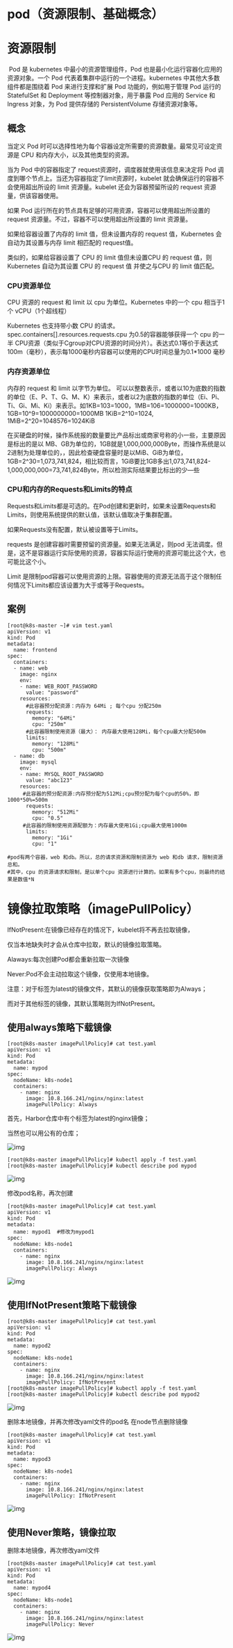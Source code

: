 # pod（资源限制、基础概念）

#  资源限制

​    Pod 是 kubernetes 中最小的资源管理组件，Pod 也是最小化运行容器化应用的资源对象。一个 Pod 代表着集群中运行的一个进程。kubernetes 中其他大多数组件都是围绕着 Pod 来进行支撑和扩展 Pod 功能的，例如用于管理 Pod 运行的 StatefulSet 和 Deployment 等控制器对象，用于暴露 Pod 应用的 Service 和 Ingress 对象，为 Pod 提供存储的 PersistentVolume 存储资源对象等。

## 概念

当定义 Pod 时可以选择性地为每个容器设定所需要的资源数量。最常见可设定资源是 CPU 和内存大小，以及其他类型的资源。

当为 Pod 中的容器指定了 request资源时，调度器就使用该信息来决定将 Pod 调度到哪个节点上。当还为容器指定了limit资源时，kubelet 就会确保运行的容器不会使用超出所设的 limit 资源量。kubelet 还会为容器预留所设的 request 资源量，供该容器使用。

如果 Pod 运行所在的节点具有足够的可用资源，容器可以使用超出所设置的 request 资源量。不过，容器不可以使用超出所设置的 limit 资源量。

如果给容器设置了内存的 limit 值，但未设置内存的 request 值，Kubernetes 会自动为其设置与内存 limit 相匹配的 request值。

类似的，如果给容器设置了 CPU 的 limit 值但未设置CPU 的 request 值，则 Kubernetes 自动为其设置 CPU 的 request 值 并使之与CPU 的 limit 值匹配。

### CPU资源单位

CPU 资源的 request 和 limit 以 cpu 为单位。Kubernetes 中的一个 cpu 相当于1个 vCPU（1个超线程）



Kubernetes 也支持带小数 CPU 的请求。spec.containers[].resources.requests.cpu 为0.5的容器能够获得一个 cpu 的一半 CPU资源（类似于Cgroup对CPU资源的时间分片）。表达式0.1等价于表达式 100m（毫秒），表示每1000毫秒内容器可以使用的CPU时间总量为0.1*1000 毫秒



### 内存资源单位

内存的 request 和 limit 以字节为单位。 可以以整数表示，或者以10为底数的指数的单位（E、P、T、G、M、K）来表示，或者以2为底数的指数的单位（Ei、Pi、Ti、Gi、Mi、Ki）来表示。如1KB=103=1000，1MB=106=1000000=1000KB，1GB=10^9=1000000000=1000MB 1KiB=2^10=1024, 1MiB=2^20=1048576=1024KiB



在买硬盘的时候，操作系统报的数量要比产品标出或商家号称的小一些，主要原因是标出的是以 MB、GB为单位的，1GB就是1,000,000,000Byte，而操作系统是以2进制为处理单位的，，因此检查硬盘容量时是以MiB、GiB为单位，1GB=2^30=1,073,741,824，相比较而言，1GiB要比1GB多出1,073,741,824-1,000,000,000=73,741,824Byte，所以检测实际结果要比标出的少—些



### CPU和内存的Requests和Limits的特点

Requests和Limits都是可选的。在Pod创建和更新时，如果未设置Requests和Limits，则使用系统提供的默认值，该默认值取决于集群配置。

如果Requests没有配置，默认被设置等于Limits。

requests 是创建容器时需要预留的资源量。如果无法满足，则pod 无法调度。但是，这不是容器运行实际使用的资源，容器实际运行使用的资源可能比这个大，也可能比这个小。

Limit 是限制pod容器可以使用资源的上限。容器使用的资源无法高于这个限制任何情况下Limits都应该设置为大于或等于Requests。

## 案例

```shell
[root@k8s-master ~]# vim test.yaml
apiVersion: v1
kind: Pod
metadata:
  name: frontend
spec:
  containers:
  - name: web
    image: nginx
    env:
    - name: WEB_ROOT_PASSWORD
      value: "password"
    resources:
      #此容器预分配资源：内存为 64Mi ; 每个cpu 分配250m
      requests:
        memory: "64Mi"
        cpu: "250m"
      #此容器限制使用资源（最大）： 内存最大使用128Mi，每个cpu最大分配500m
      limits:
        memory: "128Mi"
        cpu: "500m"
  - name: db
    image: mysql
    env:
    - name: MYSQL_ROOT_PASSWORD
      value: "abc123"
    resources:
     #此容器的预分配资源:内存预分配为512Mi;cpu预分配为每个cpu的50%，即1000*50%=500m
      requests:
        memory: "512Mi"
        cpu: "0.5"
     #此容器的限制使用资源配额为：内存最大使用1Gi;cpu最大使用1000m   
      limits:
        memory: "1Gi"
        cpu: "1"
 
#pod有两个容器，web 和db。所以，总的请求资源和限制资源为 web 和db 请求，限制资源总和。
#其中，cpu 的资源请求和限制，是以单个cpu 资源进行计算的。如果有多个cpu，则最终的结果是数值*N
```

# 镜像拉取策略（imagePullPolicy）

IfNotPresent:在镜像已经存在的情况下，kubelet将不再去拉取镜像，

仅当本地缺失时才会从仓库中拉取，默认的镜像拉取策略。

 

Alaways:每次创建Pod都会重新拉取一次镜像

 

Never:Pod不会主动拉取这个镜像，仅使用本地镜像。

 

注意：对于标签为latest的镜像文件，其默认的镜像获取策略即为Always；

而对于其他标签的镜像，其默认策略则为IfNotPresent。

## 使用always策略下载镜像

```shell
[root@k8s-master imagePullPolicy]# cat test.yaml
apiVersion: v1
kind: Pod
metadata:
  name: mypod
spec:
  nodeName: k8s-node1
  containers:
    - name: nginx
      image: 10.8.166.241/nginx/nginx:latest
      imagePullPolicy: Always
```

首先，Harbor仓库中有个标签为latest的nginx镜像；

当然也可以用公有的仓库；

![img](assets/pod（资源限制、基础概念）/1666793645213-07b9e94e-bcaa-4212-a88f-2474d626ccfd.png)

```shell
[root@k8s-master imagePullPolicy]# kubectl apply -f test.yaml
[root@k8s-master imagePullPolicy]# kubectl describe pod mypod
```

![img](assets/pod（资源限制、基础概念）/1666793702957-fc8bec66-960d-4a47-a1ee-0b29ed577cdc.png)

修改pod名称，再次创建

```shell
[root@k8s-master imagePullPolicy]# cat test.yaml 
apiVersion: v1
kind: Pod
metadata:
  name: mypod1  #修改为mypod1
spec:
  nodeName: k8s-node1
  containers:
    - name: nginx
      image: 10.8.166.241/nginx/nginx:latest 
      imagePullPolicy: Always
```

![img](assets/pod（资源限制、基础概念）/1666793825299-5e5b3483-7c30-4765-a139-9cc902d8ee8d.png)

## 使用IfNotPresent策略下载镜像

```shell
[root@k8s-master imagePullPolicy]# cat test.yaml
apiVersion: v1
kind: Pod
metadata:
  name: mypod2
spec:
  nodeName: k8s-node1
  containers:
    - name: nginx
      image: 10.8.166.241/nginx/nginx:latest 
      imagePullPolicy: IfNotPresent
[root@k8s-master imagePullPolicy]# kubectl apply -f test.yaml
[root@k8s-master imagePullPolicy]# kubectl describe pod mypod2
```

![img](assets/pod（资源限制、基础概念）/1666794010301-0c432994-d8e7-4d62-98ba-17f03ee2dfec.png)

删除本地镜像，并再次修改yaml文件的pod名
在node节点删除镜像

```shell
[root@k8s-master imagePullPolicy]# cat test.yaml 
apiVersion: v1
kind: Pod
metadata:
  name: mypod3
spec:
  nodeName: k8s-node1
  containers:
    - name: nginx
      image: 10.8.166.241/nginx/nginx:latest 
      imagePullPolicy: IfNotPresent
```

![img](assets/pod（资源限制、基础概念）/1666794081033-d5a78ab2-717e-4000-b656-be116efc3cca.png)

## 使用Never策略，镜像拉取

删除本地镜像，再次修改yaml文件

```shell
[root@k8s-master imagePullPolicy]# cat test.yaml 
apiVersion: v1
kind: Pod
metadata:
  name: mypod4
spec:
  nodeName: k8s-node1
  containers:
    - name: nginx
      image: 10.8.166.241/nginx/nginx:latest 
      imagePullPolicy: Never
```

![img](assets/pod（资源限制、基础概念）/1666794238188-783630cd-7c5c-4633-874a-c23ca19a5d2d.png)